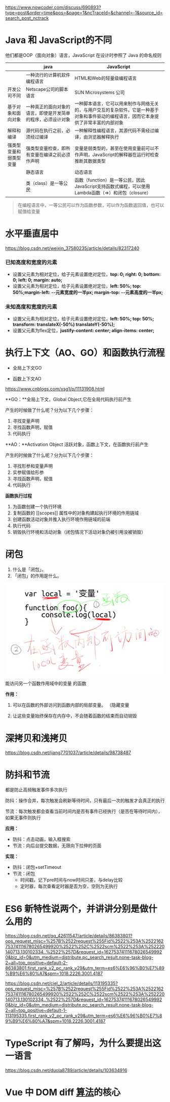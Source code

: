 https://www.nowcoder.com/discuss/690893?type=post&order=time&pos=&page=1&ncTraceId=&channel=-1&source_id=search_post_nctrack

# Java 和 JavaScript的不同

他们都是OOP（面向对象）语言，JavaScript 在设计时参照了 Java 的命名规则

|                        | java                                                         | JavaScript                                                   |
| ---------------------- | ------------------------------------------------------------ | ------------------------------------------------------------ |
|                        | 一种流行的计算机软件编程语言                                 | HTML和Web的轻量级编程语言                                    |
| 开发公司不同           | Netscape公司的脚本语言                                       | SUN Microsystems 公司                                        |
| 基于对象和面向对象     | 一种真正的面向对象的语言，即使是开发简单的程序，必须设计对象 | 一种脚本语言，它可以用来制作与网络无关的，与用户交互的复杂软件。它是一种基于对象和事件驱动的编程语言，因而它本身提供了非常丰富的内部对象 |
| 解释和编译             | 源代码在执行之前，必须经过编译                               | 一种解释性编程语言，其源代码不需经过编译，由浏览器解释执行   |
| 强类型变量和弱类型变量 | 强类型变量检查，即所有变量在编译之前必须作声明               | 变量是弱类型的，甚至在使用变量前可以不作声明，JavaScript的解释器在运行时检查推断其数据类型 |
|                        | 静态语言                                                     | 动态语言                                                     |
|                        | 类（class）是一等公民                                        | 函数（function）是一等公民，因此JavaScript支持函数式编程，可以使用Lambda函数（=>）和闭包（closure） |

> 在编程语言中，一等公民可以作为函数参数，可以作为函数返回值，也可以赋值给变量



# 水平垂直居中

https://blog.csdn.net/weixin_37580235/article/details/82317240

### 已知高度和宽度的元素

- 设置父元素为相对定位，给子元素设置绝对定位，**top: 0; right: 0; bottom: 0; left: 0; margin: auto;**
- 设置父元素为相对定位，给子元素设置绝对定位，**left: 50%; top: 50%;margin-left: --元素宽度的一半px; margin-top: --元素高度的一半px;**

### 未知高度和宽度的元素

- 设置父元素为相对定位，给子元素设置绝对定位，**left: 50%; top: 50%; transform: translateX(-50%) translateY(-50%);**
- 设置父元素为flex定位，**justify-content: center; align-items: center;**

# 执行上下文（AO、GO）和函数执行流程

- 全局上下文GO

- 函数上下文AO

https://www.cnblogs.com/xsg1/p/11131908.html

**GO：**全局上下文，Global Object,它在全局代码执行前产生

产生的时候做了什么呢？分为以下几个步骤：

1. 寻找变量声明
2. 寻找函数声明，赋值
3. 代码执行

**AO：**Activation Object 活跃对象，函数上下文，在函数执行前产生

产生的时候做了什么呢？分为以下几个步骤：

1. 寻找形参和变量声明
2. 实参赋值给形参
3. 寻找函数声明，赋值
4. 代码执行

**函数执行过程**

1. 为函数创建一个执行环境
2.  复制函数的 [[scopes]] 属性中的对象构建起执行环境的作用链域
3. 创建函数活动对象并推入执行环境作用链域的前端
4. 执行代码
5. 销毁执行环境和活动对象（闭包情况下活动对象仍被引用没被销毁）



# 闭包

1. 什么是「闭包」。
2. 「闭包」的作用是什么。

![img](https://raw.githubusercontent.com/LShang233/mdImg/master/img/20210728221355.jpeg)

能访问另一个函数作用域中的变量 的函数

**作用：**

1. 可以在函数的外部访问到函数内部的局部变量。 （隐藏变量

2. 让这些变量始终保存在内存中，不会随着函数的结束而自动销毁



# 深拷贝和浅拷贝

https://blog.csdn.net/jiang7701037/article/details/98738487



# 防抖和节流

都是防止高频触发事件多次执行

防抖：操作合并，每次触发会刷新等待时间，只有最后一次的触发才会真正的执行

节流：每次触发都会查看当前时间内是否有事件已经执行（是否在等待时间内），如果无事件则执行

**应用：**

- 防抖：点击动画，输入框搜索
- 节流：向后台提交数据，无限向下拉伸的页面

**实现：**

- 防抖：闭包+setTimeout
- 节流：闭包
  - 时间戳，记下pre时间与now时间只差，与delay比较
  - 定时器，每次查看定时器是否为空，空则为无执行



# ES6 新特性说两个，并讲讲分别是做什么用的

https://blog.csdn.net/qq_42611547/article/details/86383801?ops_request_misc=%257B%2522request%255Fid%2522%253A%2522162753741116780265499920%2522%252C%2522scm%2522%253A%252220140713.130102334..%2522%257D&request_id=162753741116780265499920&biz_id=0&utm_medium=distribute.pc_search_result.none-task-blog-2~all~top_positive~default-2-86383801.first_rank_v2_pc_rank_v29&utm_term=es6%E6%96%B0%E7%89%B9%E6%80%A7&spm=1018.2226.3001.4187

https://blog.csdn.net/ciel_2/article/details/113195335?ops_request_misc=%257B%2522request%255Fid%2522%253A%2522162753741116780265499920%2522%252C%2522scm%2522%253A%252220140713.130102334..%2522%257D&request_id=162753741116780265499920&biz_id=0&utm_medium=distribute.pc_search_result.none-task-blog-2~all~top_positive~default-1-113195335.first_rank_v2_pc_rank_v29&utm_term=es6%E6%96%B0%E7%89%B9%E6%80%A7&spm=1018.2226.3001.4187



# TypeScript 有了解吗，为什么要提出这一语言

https://blog.csdn.net/duola8789/article/details/103634916



# Vue 中 DOM diff [算法](https://www.nowcoder.com/jump/super-jump/word?word=算法)的核心





